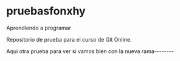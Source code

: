 # pruebasfonxhy
Aprendiendo a programar


Repositorio de prueba para el curso de Git Online.


Aquí otra prueba para ver si vamos bien con la nueva rama--------

